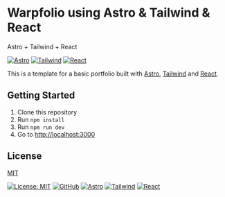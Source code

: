 # Warpfolio using Astro & Tailwind & React

Astro + Tailwind + React

[![Astro](https://img.shields.io/badge/Astro-FF5E00?style=for-the-badge)](https://astro.build/)
[![Tailwind](https://img.shields.io/badge/Tailwind-38B2AC?style=for-the-badge)](https://tailwindcss.com/)
[![React](https://img.shields.io/badge/React-61DAFB?style=for-the-badge)](https://reactjs.org/)

This is a template for a basic portfolio built with [Astro](https://astro.build/), [Tailwind](https://tailwindcss.com/) and [React](https://reactjs.org/).

## Getting Started

1. Clone this repository
2. Run `npm install`
3. Run `npm run dev`
4. Go to [http://localhost:3000](http://localhost:3000)

## License

[MIT](https://choosealicense.com/licenses/mit/)

[![License: MIT](https://img.shields.io/badge/License-MIT-yellow.svg)](https://opensource.org/licenses/MIT)
[![GitHub](https://img.shields.io/badge/GitHub-100000?style=for-the-badge&logo=github&logoColor=white)](https://github.com/warpfolio/warpfolio-astro)
[![Astro](https://img.shields.io/badge/Astro-FF5E00?style=for-the-badge)](https://astro.build/)
[![Tailwind](https://img.shields.io/badge/Tailwind-38B2AC?style=for-the-badge)](https://tailwindcss.com/)
[![React](https://img.shields.io/badge/React-61DAFB?style=for-the-badge)](https://reactjs.org/)


